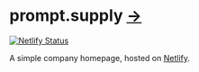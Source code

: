# prompt.supply [&rarr;][prompt.supply]

[![Netlify Status](https://api.netlify.com/api/v1/badges/5440f085-6aeb-441f-bf96-4f6e1fe9b249/deploy-status)][deploys]

A simple company homepage, hosted on [Netlify][netlify].

[prompt.supply]: https://prompt.supply
[netlify]: https://www.netlify.com/
[deploys]: https://app.netlify.com/sites/prompted/deploys
